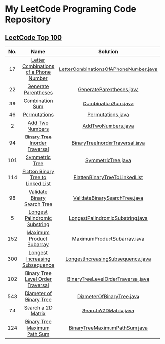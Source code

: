 # My LeetCode Programing Code Repository

## [LeetCode Top 100](https://leetcode.com/studyplan/top-100-liked/)

| No. |                                                           Name                                                            |                                      Solution                                      |
|:---:|:-------------------------------------------------------------------------------------------------------------------------:|:----------------------------------------------------------------------------------:|
| 17  | [Letter Combinations of a Phone Number](https://leetcode.com/problems/letter-combinations-of-a-phone-number/description/) | [LetterCombinationsOfAPhoneNumber.java](src/LetterCombinationsOfAPhoneNumber.java) |
| 22  |                  [Generate Parentheses](https://leetcode.com/problems/generate-parentheses/description)                   |              [GenerateParentheses.java](src/GenerateParentheses.java)              |
| 39  |                       [Combination Sum](https://leetcode.com/problems/combination-sum/description)                        |                   [CombinationSum.java](src/CombinationSum.java)                   |
| 46  |                          [Permutations](https://leetcode.com/problems/permutations/description/)                          |                     [Permutations.java](src/Permutations.java)                     |
|  2  |                       [Add Two Numbers](https://leetcode.com/problems/add-two-numbers/description/)                       |                    [AddTwoNumbers.java](src/AddTwoNumbers.java)                    |
| 94  |         [Binary Tree Inorder Traversal](https://leetcode.com/problems/binary-tree-inorder-traversal/description/)         |       [BinaryTreeInorderTraversal.java](src/BinaryTreeInorderTraversal.java)       |
| 101 |                              [Symmetric Tree](https://leetcode.com/problems/symmetric-tree/)                              |                    [SymmetricTree.java](src/SymmetricTree.java)                    |
| 114 |    [Flatten Binary Tree to Linked List](https://leetcode.com/problems/flatten-binary-tree-to-linked-list/description/)    |      [FlattenBinaryTreeToLinkedList](src/FlattenBinaryTreeToLinkedList.java)       |
| 98  |           [Validate Binary Search Tree](https://leetcode.com/problems/validate-binary-search-tree/description/)           |         [ValidateBinarySearchTree.java](src/ValidateBinarySearchTree.java)         |
|  5  |        [Longest Palindromic Substring ](https://leetcode.com/problems/longest-palindromic-substring/description/)         |      [LongestPalindromicSubstring.java](src/LongestPalindromicSubstring.java)      |
| 152 |             [Maximum Product Subarray ](https://leetcode.com/problems/maximum-product-subarray/description/)              |           [MaximumProductSubarray.java](src/MaximumProductSubarray.java)           |
| 300 |        [Longest Increasing Subsequence](https://leetcode.com/problems/longest-increasing-subsequence/description)         |     [LongestIncreasingSubsequence.java](src/LongestIncreasingSubsequence.java)     |
| 102 |           [Binary Tree Level Order Traversal](https://leetcode.com/problems/binary-tree-level-order-traversal/)           |    [BinaryTreeLevelOrderTraversal.java](src/BinaryTreeLevelOrderTraversal.java)    |
| 543 |                     [Diameter of Binary Tree](https://leetcode.com/problems/diameter-of-binary-tree/)                     |             [DiameterOfBinaryTree.java](src/DiameterOfBinaryTree.java)             |
| 74  |                          [Search a 2D Matrix](https://leetcode.com/problems/search-a-2d-matrix/)                          |                  [SearchA2DMatrix.java](src/SearchA2DMatrix.java)                  |
| 124 |          [Binary Tree Maximum Path Sum](https://leetcode.com/problems/binary-tree-maximum-path-sum/description)           |         [BinaryTreeMaximumPathSum.java](src/BinaryTreeMaximumPathSum.java)         |